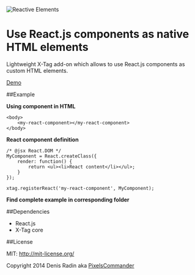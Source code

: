 ![Reactive Elements](http://pixelscommander.com/polygon/reactag/assets/logo-reactive-elements.png "Reactive Elements")

Use React.js components as native HTML elements
===============================================

Lightweight X-Tag add-on which allows to use React.js components as custom HTML elements.

[Demo](http://pixelscommander.com/polygon/reactive-elements/example/)

##Example

**Using component in HTML**

	<body>
		<my-react-component></my-react-component>
	</body>

**React component definition**

	/* @jsx React.DOM */
	MyComponent = React.createClass({
	    render: function() {
	        return <ul><li>React content</li></ul>;
	    }
	});
	
	xtag.registerReact('my-react-component', MyComponent);

**Find complete example in corresponding folder**
	
##Dependencies
- React.js
- X-Tag core


##License

MIT: http://mit-license.org/

Copyright 2014 Denis Radin aka [PixelsCommander](http://pixelscommander.com)
